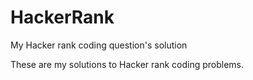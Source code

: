 # HackerRank
My Hacker rank coding question's solution

These are my solutions to Hacker rank coding problems.
